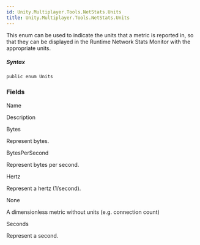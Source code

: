 ```yaml
---
id: Unity.Multiplayer.Tools.NetStats.Units
title: Unity.Multiplayer.Tools.NetStats.Units
---
```


<div class="markdown level0 summary">

This enum can be used to indicate the units that a metric is reported
in, so that they can be displayed in the Runtime Network Stats Monitor
with the appropriate units.

</div>

##### Syntax

<div class="codewrapper">

``` lang-csharp
public enum Units
```

</div>

### Fields

Name

Description

Bytes

Represent bytes.

BytesPerSecond

Represent bytes per second.

Hertz

Represent a hertz (1/second).

None

A dimensionless metric without units (e.g. connection count)

Seconds

Represent a second.